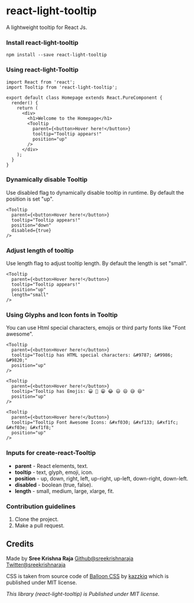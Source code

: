 # react-light-tooltip
A lightweight tooltip for React Js.

### Install react-light-tooltip

```
npm install --save react-light-tooltip
```

### Using react-light-Tooltip

```
import React from 'react';
import Tooltip from 'react-light-tooltip';

export default class Homepage extends React.PureComponent {
  render() {
    return (
      <div>
        <h1>Welcome to the Homepage</h1>
        <Tooltip
          parent={<button>Hover here!</button>}
          tooltip="Tooltip appears!"
          position="up"
        />
      </div>
    );
  }
}
```
### Dynamically disable Tooltip
Use disabled flag to dynamically disable tooltip in runtime. By default the position is set "up".

```
<Tooltip
  parent={<button>Hover here!</button>}
  tooltip="Tooltip appears!"
  position="down"
  disabled={true}
/>
```

### Adjust length of tooltip
Use length flag to adjust tooltip length. By default the length is set "small".

```
<Tooltip
  parent={<button>Hover here!</button>}
  tooltip="Tooltip appears!"
  position="up"
  length="small"
/>
```

### Using Glyphs and Icon fonts in Tooltip

You can use Html special characters, emojis or third party fonts like "Font awesome".
```
<Tooltip
  parent={<button>Hover here!</button>}
  tooltip="Tooltip has HTML special characters: &#9787; &#9986; &#9820;"
  position="up"
/>
```
```
<Tooltip
  parent={<button>Hover here!</button>}
  tooltip="Tooltip has Emojis: 😀 😬 😁 😂 😃 😄 😅 😆"
  position="up"
/>
```

```
<Tooltip
  parent={<button>Hover here!</button>}
  tooltip="Tooltip Font Awesome Icons: &#xf030; &#xf133; &#xf1fc; &#xf03e; &#xf1f8;"
  position="up"
/>
```

### Inputs for create-react-Tooltip

- **parent** - React elements, text.
- **tooltip** - text, glyph, emoji, icon.
- **position** - up, down, right, left, up-right, up-left, down-right, down-left.
- **disabled** - boolean (true, false).
- **length** - small, medium, large, xlarge, fit.

### Contribution guidelines

1. Clone the project.
2. Make a pull request.

## Credits

Made by **Sree Krishna Raja**
[Github@sreekrishnaraja](https://github.com/sreekrishnaraja)
[Twitter@sreekrishnaraja](https://twitter.com/sreekrishnaraja)

CSS is taken from source code of [Balloon CSS](https://github.com/kazzkiq/balloon.css) by [kazzkiq](https://github.com/kazzkiq) which is published under MIT license.

*This library (react-light-tooltip) is Published under MIT license.*
